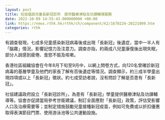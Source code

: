 ```yaml
---
layout: post
title: 社協倡設兒童長新冠診所　提供醫療津貼及功課輔導服務
date: 2022-10-09 14:55:43.000000000 +08:00
link: https://news.rthk.hk/rthk/ch/component/k2/1670224-20221009.htm
categories: rthk
---
```


有調查發現，七成多兒童感染新冠病毒後或出現「長新冠」後遺症，當中一半人有「腦霧」情況，影響記憶力及注意力。調查亦指，約兩成八兒童康復後出現失眠，部分人說感到疲倦、食慾不振及咳嗽。

香港社區組織協會在今年8月下旬至9月中，以網上問卷方式，向120名曾確診新冠病毒的基層學童及他們的家長了解有否後遺症等情況。調查顯示，約三成半學童出現四項或以上「長新冠」徵狀。約七成受訪者說，沒有問診了解是否患有「長新冠」。

社協建議政府設立「長新冠診所」，為患有「長新冠」學童提供醫療津貼及功課輔導等。協會亦促請當局參考世衛建議，制訂全面應對「長新冠」政策，評估受影響人口及治療需要等；並制定措施鼓勵兒童接種新冠疫苗，例如可免費或以折扣優惠取得表演節目門票、使用游泳池等公共運動設施。
